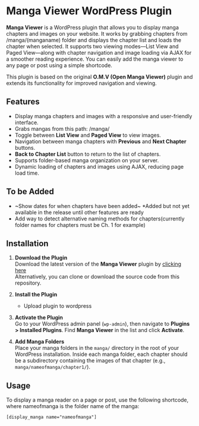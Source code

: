 # Manga Viewer WordPress Plugin

**Manga Viewer** is a WordPress plugin that allows you to display manga chapters and images on your website. It works by grabbing chapters from /manga/(manganame) folder and displays the chapter list and loads the chapter when selected. It supports two viewing modes—List View and Paged View—along with chapter navigation and image loading via AJAX for a smoother reading experience. You can easily add the manga viewer to any page or post using a simple shortcode.

This plugin is based on the original **O.M.V (Open Manga Viewer)** plugin and extends its functionality for improved navigation and viewing.

## Features

- Display manga chapters and images with a responsive and user-friendly interface.
- Grabs mangas from this path: /manga/
- Toggle between **List View** and **Paged View** to view images.
- Navigation between manga chapters with **Previous** and **Next Chapter** buttons.
- **Back to Chapter List** button to return to the list of chapters.
- Supports folder-based manga organization on your server.
- Dynamic loading of chapters and images using AJAX, reducing page load time.

## To be Added

- ~Show dates for when chapters have been added~ *Added but not yet available in the release until other features are ready
- Add way to detect alternative naming methods for chapters(currently folder names for chapters must be Ch. 1 for example)

## Installation

1. **Download the Plugin**  
   Download the latest version of the **Manga Viewer** plugin by [clicking here](https://github.com/sykhangdha/MangaViewer/releases/download/1/OMVReloaded.zip)  
   Alternatively, you can clone or download the source code from this repository.

2. **Install the Plugin**  
   - Upload plugin to wordpress

3. **Activate the Plugin**  
   Go to your WordPress admin panel (`wp-admin`), then navigate to **Plugins > Installed Plugins**. Find **Manga Viewer** in the list and click **Activate**.

4. **Add Manga Folders**  
   Place your manga folders in the `manga/` directory in the root of your WordPress installation. Inside each manga folder, each chapter should be a subdirectory containing the images of that chapter (e.g., `manga/nameofmanga/chapter1/`).

## Usage

To display a manga reader on a page or post, use the following shortcode, where nameofmanga is the folder name of the manga:

```plaintext
[display_manga name="nameofmanga"]
